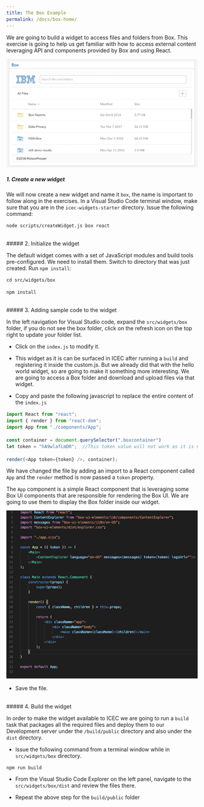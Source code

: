 ```yaml
---
title: The Box Example
permalink: /docs/box-home/
---
```


<a name="top"/>

We are going to build a widget to access files and folders from Box.  This exercise is going to help us get familiar with how to access external content leveraging API and components provided by Box and using React.

![create widget](../images/box.png)

##### 1. Create a new widget

We will now create a new widget and name it `box`, the name is important to follow along in the exercises.  In a Visual Studio Code terminal window, make sure that you are in the `icec-widgets-starter` directory. Issue the following command:

```
node scripts/createWidget.js box react
```

<br/>
##### 2. Initialize the widget

The default widget comes with a set of JavaScript modules and build tools pre-configured.  We need to install them.  Switch to directory that was just created. Run `npm install`:

```
cd src/widgets/box

npm install
```

<br/>
##### 3. Adding sample code to the widget

In the left navigation for Visual Studio code, expand the `src/widgets/box` folder, if you do not see the box folder, click on the refresh icon on the top right to update your folder list.

- Click on the `index.js` to modify it.
- This widget as it is can be surfaced in ICEC after running a `build` and registering it inside the custom.js.  But we already did that with the hello world widget, so are going to make it something more interesting. We are going to access a Box folder and download and upload files via that widget. 

- Copy and paste the following javascript to replace the entire content of the `index.js`

```javascript
import React from "react";
import { render } from "react-dom";
import App from "./components/App";

const container = document.querySelector(".boxcontainer")
let token = "hA9wlafLmDR";  //This token value will not work as it is not valid, please ask the lab facilitator for a token. 

render(<App token={token} />, container);
```

We have changed the file by adding an import to a React component called `App` and the `render` method is now passed a `token` property.  

The `App` component is a simple React component that is leveraging some Box UI components that are responsible for rendering the Box UI.  We are going to use them to display the Box folder inside our widget.  

![create widget](../images/app.png)

- Save the file.

<br/>
##### 4. Build the widget

In order to make the widget available to ICEC we are going to run a `build` task that packages all the required files and deploy them to our Development server under the `/build/public` directory and also under the `dist` directory. 

- Issue the following command from a terminal window while in `src/widgets/box` directory.

```
npm run build
```

- From the Visual Studio Code Explorer on the left panel, navigate to the `src/widgets/box/dist` and review the files there.  

- Repeat the above step for the `build/public` folder



